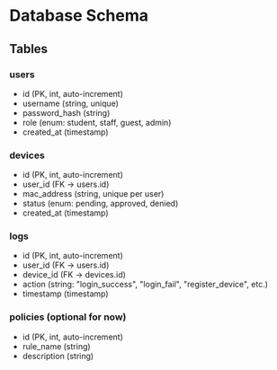# Database Schema

## Tables

### users
- id (PK, int, auto-increment)
- username (string, unique)
- password_hash (string)
- role (enum: student, staff, guest, admin)
- created_at (timestamp)

### devices
- id (PK, int, auto-increment)
- user_id (FK → users.id)
- mac_address (string, unique per user)
- status (enum: pending, approved, denied)
- created_at (timestamp)

### logs
- id (PK, int, auto-increment)
- user_id (FK → users.id)
- device_id (FK → devices.id)
- action (string: "login_success", "login_fail", "register_device", etc.)
- timestamp (timestamp)

### policies (optional for now)
- id (PK, int, auto-increment)
- rule_name (string)
- description (string)
